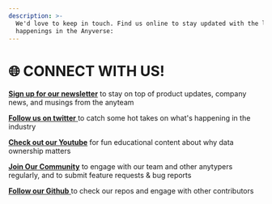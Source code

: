 ```yaml
---
description: >-
  We'd love to keep in touch. Find us online to stay updated with the latest
  happenings in the Anyverse:
---
```


# 🌐 CONNECT WITH US!

[**Sign up for our newsletter**](https://cdn.forms-content.sg-form.com/90f1040f-0c63-11ea-a2a3-3643d2ac245c) to stay on top of product updates, company news, and musings from the anyteam

[**Follow us on twitter** ](https://twitter.com/anytypelabs?lang=en)to catch some hot takes on what's happening in the industry

[**Check out our Youtube**](https://www.youtube.com/c/anytype) for fun educational content about why data ownership matters

[**Join Our Community**](https://community.anytype.io/) to engage with our team and other anytypers regularly, and to submit feature requests & bug reports

[**Follow our Github** ](https://github.com/anyproto)to check our repos and engage with other contributors
